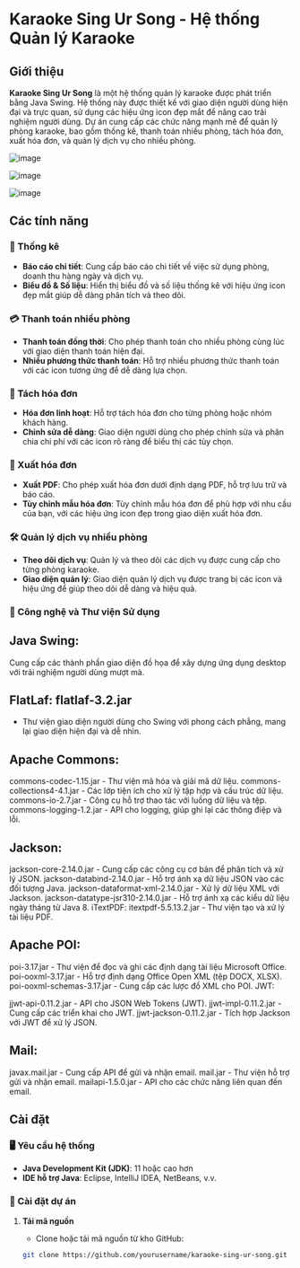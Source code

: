 # Karaoke Sing Ur Song - Hệ thống Quản lý Karaoke

## Giới thiệu

**Karaoke Sing Ur Song** là một hệ thống quản lý karaoke được phát triển bằng Java Swing. Hệ thống này được thiết kế với giao diện người dùng hiện đại và trực quan, sử dụng các hiệu ứng icon đẹp mắt để nâng cao trải nghiệm người dùng. Dự án cung cấp các chức năng mạnh mẽ để quản lý phòng karaoke, bao gồm thống kê, thanh toán nhiều phòng, tách hóa đơn, xuất hóa đơn, và quản lý dịch vụ cho nhiều phòng.

![image](https://github.com/user-attachments/assets/6e76c4eb-6c28-4a1d-ace7-efe1a6c91f87)

![image](https://github.com/user-attachments/assets/6359e52e-bc35-437b-b5de-856744ae8509)

![image](https://github.com/user-attachments/assets/c97d4640-9eb2-4905-9a1b-e7c87f27707b)


## Các tính năng

### 🎯 Thống kê
- **Báo cáo chi tiết**: Cung cấp báo cáo chi tiết về việc sử dụng phòng, doanh thu hàng ngày và dịch vụ.
- **Biểu đồ & Số liệu**: Hiển thị biểu đồ và số liệu thống kê với hiệu ứng icon đẹp mắt giúp dễ dàng phân tích và theo dõi.
  

### 💳 Thanh toán nhiều phòng
- **Thanh toán đồng thời**: Cho phép thanh toán cho nhiều phòng cùng lúc với giao diện thanh toán hiện đại.
- **Nhiều phương thức thanh toán**: Hỗ trợ nhiều phương thức thanh toán với các icon tương ứng để dễ dàng lựa chọn.

### 📜 Tách hóa đơn
- **Hóa đơn linh hoạt**: Hỗ trợ tách hóa đơn cho từng phòng hoặc nhóm khách hàng.
- **Chỉnh sửa dễ dàng**: Giao diện người dùng cho phép chỉnh sửa và phân chia chi phí với các icon rõ ràng để biểu thị các tùy chọn.

### 📑 Xuất hóa đơn
- **Xuất PDF**: Cho phép xuất hóa đơn dưới định dạng PDF, hỗ trợ lưu trữ và báo cáo.
- **Tùy chỉnh mẫu hóa đơn**: Tùy chỉnh mẫu hóa đơn để phù hợp với nhu cầu của bạn, với các hiệu ứng icon đẹp trong giao diện xuất hóa đơn.

### 🛠️ Quản lý dịch vụ nhiều phòng
- **Theo dõi dịch vụ**: Quản lý và theo dõi các dịch vụ được cung cấp cho từng phòng karaoke.
- **Giao diện quản lý**: Giao diện quản lý dịch vụ được trang bị các icon và hiệu ứng để giúp theo dõi dễ dàng và hiệu quả.

### 🚀 Công nghệ và Thư viện Sử dụng

## Java Swing: 
Cung cấp các thành phần giao diện đồ họa để xây dựng ứng dụng desktop với trải nghiệm người dùng mượt mà.

## FlatLaf: flatlaf-3.2.jar 
- Thư viện giao diện người dùng cho Swing với phong cách phẳng, mang lại giao diện hiện đại và dễ nhìn.

## Apache Commons:

commons-codec-1.15.jar - Thư viện mã hóa và giải mã dữ liệu.
commons-collections4-4.1.jar - Các lớp tiện ích cho xử lý tập hợp và cấu trúc dữ liệu.
commons-io-2.7.jar - Công cụ hỗ trợ thao tác với luồng dữ liệu và tệp.
commons-logging-1.2.jar - API cho logging, giúp ghi lại các thông điệp và lỗi.

## Jackson:

jackson-core-2.14.0.jar - Cung cấp các công cụ cơ bản để phân tích và xử lý JSON.
jackson-databind-2.14.0.jar - Hỗ trợ ánh xạ dữ liệu JSON vào các đối tượng Java.
jackson-dataformat-xml-2.14.0.jar - Xử lý dữ liệu XML với Jackson.
jackson-datatype-jsr310-2.14.0.jar - Hỗ trợ ánh xạ các kiểu dữ liệu ngày tháng từ Java 8.
iTextPDF: itextpdf-5.5.13.2.jar - Thư viện tạo và xử lý tài liệu PDF.

## Apache POI:

poi-3.17.jar - Thư viện để đọc và ghi các định dạng tài liệu Microsoft Office.
poi-ooxml-3.17.jar - Hỗ trợ định dạng Office Open XML (tệp DOCX, XLSX).
poi-ooxml-schemas-3.17.jar - Cung cấp các lược đồ XML cho POI.
JWT:

jjwt-api-0.11.2.jar - API cho JSON Web Tokens (JWT).
jjwt-impl-0.11.2.jar - Cung cấp các triển khai cho JWT.
jjwt-jackson-0.11.2.jar - Tích hợp Jackson với JWT để xử lý JSON.

## Mail:

javax.mail.jar - Cung cấp API để gửi và nhận email.
mail.jar - Thư viện hỗ trợ gửi và nhận email.
mailapi-1.5.0.jar - API cho các chức năng liên quan đến email.

## Cài đặt

### 🖥️ Yêu cầu hệ thống

- **Java Development Kit (JDK)**: 11 hoặc cao hơn
- **IDE hỗ trợ Java**: Eclipse, IntelliJ IDEA, NetBeans, v.v.

### 🔧 Cài đặt dự án

1. **Tải mã nguồn**

   - Clone hoặc tải mã nguồn từ kho GitHub:

   ```bash
   git clone https://github.com/yourusername/karaoke-sing-ur-song.git
